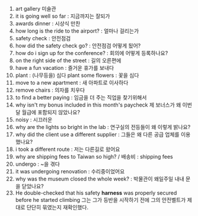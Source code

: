 
1. art gallery 미술관
2. it is going well so far : 지금까지는 잘되가
3. awards dinner : 시상식 만찬
4. how long is the ride to the airport? : 얼마나 걸리는가
5. safety check : 안전점검
6. how did the safety check go? : 안전점검 어떻게 됬어?
7. how do i sign up for the conference? : 회의에 어떻게 등록하나요?
8. on the right side of the street :  길의 오른편에
9. have a fun vacation : 즐거운 휴가를 보내다
10. plant : (나무등을) 심다 
     plant some flowers : 꽃을 심다
11. move to a new apartment : 새 아파트로 이사하다
12. remove chairs : 의자를 치우다
13. to find a better paying : 임금을 더 주는 직업을 찾기위해서
14. why isn't my bonus included in this month's paycheck
     제 보너스가 왜 이번 달 월급에 포함되지 않았나요?
15. noisy : 시끄러운
16. why are the lights so bright in the lab : 연구실의 전등들이 왜 이렇게 밝나요?
17. why did the client use a different supplier : 그들은 왜 다른 공급 업체를 이용했나요?
18. i took a different route : 저는 다른길로 왔어요
19. why are shipping fees to Taiwan so high? / 배송비 : shipping fees
20. undergo : ~을 겪다
21. it was undergoing renovation : 수리중이었어요
22. why was the museum closed the whole week? : 박물관이 왜일주일 내내 문을 닫았나요?
23.  He double-checked that his safety **harness** was properly secured before he started climbing 
     그는 그가 등반을 시작하기 전에 그의 안전벨트가 제대로 단단히 묶였는지 재확인했다.